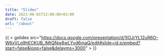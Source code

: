```yaml
---
title: "Slides" 
date: 2023-06-01T13:00:00+03:00
draft: false
url: "/about"
---
```



{{
< gslides src="https://docs.google.com/presentation/d/1IOJrYL12uR6O-W6xVLq9hECKUB_lMtQNw8wLYvd6maQ/edit#slide=id.p/embed?start=false&loop=false&delayms=3000" >
}}